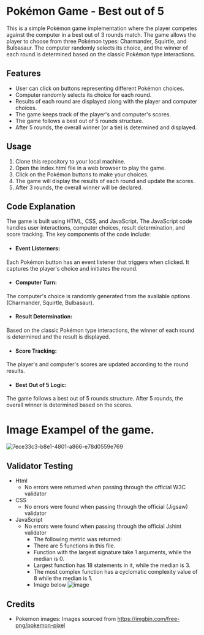 # Pokémon Game - Best out of 5 
This is a simple Pokémon game implementation where the player competes against the computer in a best out of 3 rounds match. The game allows the player to choose from three Pokémon types: Charmander, Squirtle, and Bulbasaur. The computer randomly selects its choice, and the winner of each round is determined based on the classic Pokémon type interactions.

## Features

* User can click on buttons representing different Pokémon choices.
* Computer randomly selects its choice for each round.
* Results of each round are displayed along with the player and computer choices.
* The game keeps track of the player's and computer's scores.
* The game follows a best out of 5 rounds structure.
* After 5 rounds, the overall winner (or a tie) is determined and displayed.

## Usage
1. Clone this repository to your local machine.
2. Open the index.html file in a web browser to play the game.
3. Click on the Pokémon buttons to make your choices.
4. The game will display the results of each round and update the scores.
5. After 3 rounds, the overall winner will be declared.

## Code Explanation
The game is built using HTML, CSS, and JavaScript. The JavaScript code handles user interactions, computer choices, result determination, and score tracking. The key components of the code include:

* #### Event Listerners:
Each Pokémon button has an event listener that triggers when clicked. It captures the player's choice and initiates the round.
* #### Computer Turn:
The computer's choice is randomly generated from the available options (Charmander, Squirtle, Bulbasaur).
* #### Result Determination: 
 Based on the classic Pokémon type interactions, the winner of each round is determined and the result is displayed.
* #### Score Tracking: 
The player's and computer's scores are updated according to the round results.
* #### Best Out of 5 Logic: 
The game follows a best out of 5 rounds structure. After 5 rounds, the overall winner is determined based on the scores.

# Image Exampel of the game. 
![7ece33c3-b8e1-4801-a866-e78d0559e769](https://github.com/PerparimShabani/Project-2/assets/132937791/93cf8f17-89d1-435c-8af0-5276cfbc504f)

## Validator Testing 
* Html
  - No errors were returned when passing through the official W3C validator
* CSS
  - No errors were found when passing through the official (Jigsaw) validator
* JavaScript
  - No errors were found when passing through the official Jshint validator
    - The following metric was returned:
    - There are 5 functions in this file.
    - Function with the largest signature take 1 arguments, while the median is 0.
    - Largest function has 18 statements in it, while the median is 3.
    - The most complex function has a cyclomatic complexity value of 8 while the median is 1.
    - Image below 
![image](https://github.com/PerparimShabani/Project-2/assets/132937791/8a46e7d5-5ace-4fb1-84bc-d92bc1a7b6ea)


## Credits 
* Pokemon images: Images sourced from https://imgbin.com/free-png/pokemon-pixel

